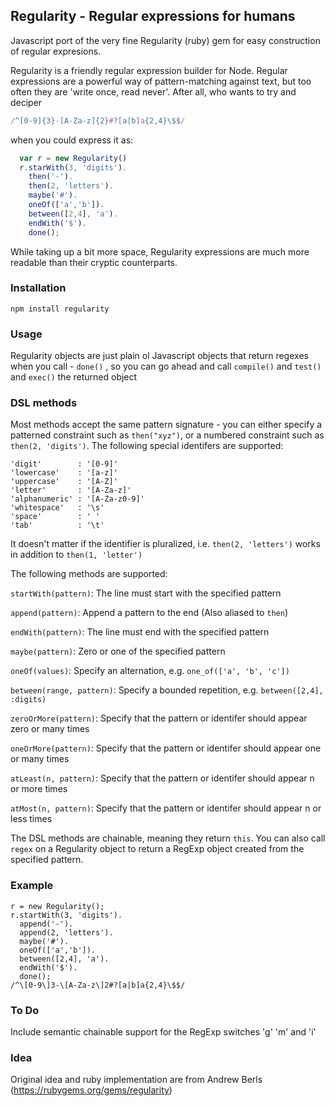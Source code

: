 ## Regularity - Regular expressions for humans

Javascript port of the very fine Regularity (ruby) gem for easy construction of regular expresions.

Regularity is a friendly regular expression builder for Node. Regular expressions are a powerful way of
pattern-matching against text, but too often they are 'write once, read never'. After all, who wants to try and deciper

```javascript
/^[0-9]{3}-[A-Za-z]{2}#?[a|b]a{2,4}\$$/
```

when you could express it as:

```javascript
  var r = new Regularity()
  r.starWith(3, 'digits').
    then('-').
    then(2, 'letters').
    maybe('#').
    oneOf(['a','b']).
    between([2,4], 'a').
    endWith('$').
    done();
```

While taking up a bit more space, Regularity expressions are much more readable than their cryptic counterparts.

### Installation

```
npm install regularity
```

### Usage

Regularity objects are just plain ol Javascript objects that return regexes when you call - `done()` ,
  so you can go ahead and call `compile()` and `test()` and `exec()` the returned object

### DSL methods

Most methods accept the same pattern signature - you can either specify a patterned constraint such as `then("xyz")`,
or a numbered constraint such as `then(2, 'digits')`. The following special identifers are supported:

```
'digit'        : '[0-9]'
'lowercase'    : '[a-z]'
'uppercase'    : '[A-Z]'
'letter'       : '[A-Za-z]'
'alphanumeric' : '[A-Za-z0-9]'
'whitespace'   : '\s'
'space'        : ' '
'tab'          : '\t'
```

It doesn't matter if the identifier is pluralized, i.e. `then(2, 'letters')` works in addition to `then(1, 'letter')`


The following methods are supported:

`startWith(pattern)`: The line must start with the specified pattern

`append(pattern)`: Append a pattern to the end (Also aliased to `then`)

`endWith(pattern)`: The line must end with the specified pattern

`maybe(pattern)`: Zero or one of the specified pattern

`oneOf(values)`: Specify an alternation, e.g. `one_of(['a', 'b', 'c'])`

`between(range, pattern)`: Specify a bounded repetition, e.g. `between([2,4], :digits)`

`zeroOrMore(pattern)`: Specify that the pattern or identifer should appear zero or many times

`oneOrMore(pattern)`: Specify that the pattern or identifer should appear one or many times

`atLeast(n, pattern)`: Specify that the pattern or identifer should appear n or more times

`atMost(n, pattern)`: Specify that the pattern or identifer should appear n or less times

The DSL methods are chainable, meaning they return `this`. You can also call `regex` on a Regularity object to
return a RegExp object created from the specified pattern.

### Example

```
r = new Regularity();
r.startWith(3, 'digits').
  append('-').
  append(2, 'letters').
  maybe('#').
  oneOf(['a','b']).
  between([2,4], 'a').
  endWith('$').
  done();
/^\[0-9\]3-\[A-Za-z\]2#?[a|b]a{2,4}\$$/
```

### To Do

Include semantic chainable support for the RegExp switches 'g' 'm' and 'i'

### Idea

Original idea and ruby implementation are from Andrew Berls (https://rubygems.org/gems/regularity)
